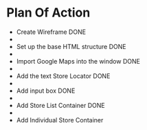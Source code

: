 # Plan Of Action

- Create Wireframe DONE
- 
- Set up the base HTML structure DONE
- 
- Import Google Maps into the window DONE
- 
- Add the text Store Locator DONE
- 
- Add input box DONE
- 
- Add Store List Container DONE
- 
- Add Individual Store Container

